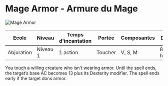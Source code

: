 # Mage Armor - Armure du Mage

![Mage Armor](../../../_images/)

|Ecole|Niveau|Temps d'incantation|Portée|Composantes|Durée|
|-|-|-|-|-|-|
|Abjuration|Niveau 1|1 action|Toucher|V, S, M|8 heures|

You touch a willing creature who isn’t wearing armor. Until the spell ends, the target’s base AC becomes 13 plus its Dexterity modifier. The spell ends early if the target dons armor.